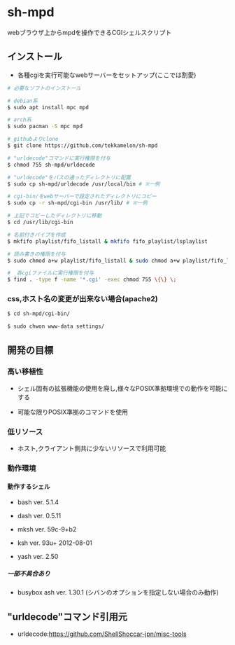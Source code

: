 # sh-mpd

webブラウザ上からmpdを操作できるCGIシェルスクリプト

## インストール 

- 各種cgiを実行可能なwebサーバーをセットアップ(ここでは割愛)

```sh
# 必要なソフトのインストール

# debian系
$ sudo apt install mpc mpd

# arch系
$ sudo pacman -S mpc mpd

# githubよりclone
$ git clone https://github.com/tekkamelon/sh-mpd

# "urldecode"コマンドに実行権限を付与
$ chmod 755 sh-mpd/urldecode

# "urldecode"をパスの通ったディレクトリに配置 
$ sudo cp sh-mpd/urldecode /usr/local/bin # ※一例

# cgi-bin/をwebサーバーで設定されたディレクトリにコピー
$ sudo cp -r sh-mpd/cgi-bin /usr/lib/ # ※一例

# 上記でコピーしたディレクトリに移動
$ cd /usr/lib/cgi-bin

# 名前付きパイプを作成
$ mkfifo playlist/fifo_listall & mkfifo fifo_playlist/lsplaylist

# 読み書きの権限を付与
$ sudo chmod a+w playlist/fifo_listall & sudo chmod a+w playlist/fifo_lsplaylist

#  各cgiファイルに実行権限を付与
$ find . -type f -name '*.cgi' -exec chmod 755 \{\} \;
```

### css,ホスト名の変更が出来ない場合(apache2)

```sh
$ cd sh-mpd/cgi-bin/

$ sudo chwon www-data settings/
```

## 開発の目標

### 高い移植性

- シェル固有の拡張機能の使用を廃し,様々なPOSIX準拠環境での動作を可能にする

- 可能な限りPOSIX準拠のコマンドを使用

### 低リソース

- ホスト,クライアント側共に少ないリソースで利用可能

### 動作環境

#### 動作するシェル

- bash ver. 5.1.4

- dash ver. 0.5.11

- mksh ver. 59c-9+b2

- ksh ver. 93u+ 2012-08-01

- yash ver. 2.50

##### 一部不具合あり

- busybox ash ver. 1.30.1 (シバンのオプションを指定しない場合のみ動作)

## "urldecode"コマンド引用元

- urldecode:https://github.com/ShellShoccar-jpn/misc-tools
